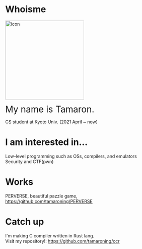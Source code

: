 <!--
**tamaroning/tamaroning** is a ✨ _special_ ✨ repository because its `README.md` (this file) appears on your GitHub profile.

Here are some ideas to get you started:

- 🔭 I’m currently working on ...
- 🌱 I’m currently learning ...
- 👯 I’m looking to collaborate on ...
- 🤔 I’m looking for help with ...
- 💬 Ask me about ...
- 📫 How to reach me: ...
- 😄 Pronouns: ...
- ⚡ Fun fact: ...

memo:
LF is "  "(double space)

-->

# Whoisme
<p align="left">
  <img src="https://tamaroning.github.io/img/icon-600px.png" width="250" title="icon">
</p>

<span style="font-size: 200%;">My name is Tamaron.</span> 

CS student at Kyoto Univ. (2021 April ~ now)  

# I am interested in...
Low-level programming such as OSs, compilers, and emulators  
Security and CTF(pwn)  

# Works
PERVERSE, beautiful pazzle game, https://github.com/tamaroning/PERVERSE  

# Catch up
I'm making C compiler written in Rust lang.  
Visit my repository!: https://github.com/tamaroning/ccr  


<!--
[![Top Langs](https://github-readme-stats.vercel.app/api/top-langs/?username=tamaroning&layout=compact)](https://github.com/anuraghazra/github-readme-stats)
-->
